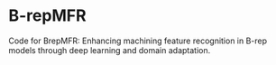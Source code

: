 # B-repMFR
Code for BrepMFR: Enhancing machining feature recognition in B-rep models through deep learning and domain adaptation.
